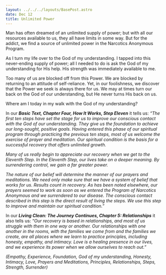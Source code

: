 ```yaml
---
layout: ../../../layouts/BasePost.astro
date: Dec 12
title: Unlimited Power
---
```


Man has often dreamed of an unlimited supply of power; but with all our resources available to us, they all have limits in some way. But for the addict, we find a source of unlimited power in the Narcotics Anonymous Program.

As I turn my life over to the God of my understanding. I tapped into this never-ending supply of power; all I needed to do is ask the God of my understanding for His help. His strength was immediately available to me.

Too many of us are blocked off from this Power. We are blocked by returning to an attitude of self-reliance. Yet, in our foolishness, we discover that the Power we seek is always there for us. We may at times turn our back on the God of our understanding, but He never turns His back on us.

Where am I today in my walk with the God of my understanding?

In our ***Basic Text, Chapter Four, How It Works, Step Eleven*** it tells us: *“The first ten steps have set the stage for us to improve our conscious contact with the God of our understanding. They give us the foundation to achieve our long-sought, positive goals. Having entered this phase of our spiritual program through practicing the previous ten steps, most of us welcome the exercise of prayer and meditation. Our spiritual condition is the basis for a successful recovery that offers unlimited growth.*

*Many of us really begin to appreciate our recovery when we get to the Eleventh Step. In the Eleventh Step, our lives take on a deeper meaning. By surrendering control, we gain a far greater power.*

*The nature of our belief will determine the manner of our prayers and meditations. We need only make sure that we have a system of belief that works for us. Results count in recovery. As has been noted elsewhere, our prayers seemed to work as soon as we entered the Program of Narcotics Anonymous and we surrendered to our disease. The conscious contact described in this step is the direct result of living the steps. We use this step to improve and maintain our spiritual condition.”*

In our ***Living Clean: The Journey Continues, Chapter 5: Relationships*** it also tells us: *“Our recovery is based in relationships, and most of us struggle with them in one way or another. Our relationships with one another in the rooms, with the families we come from and the families we create, are all places where we learn to practice principles, including honesty, empathy, and intimacy. Love is a healing presence in our lives, and we experience its power when we allow ourselves to reach out.”*

*(Empathy, Experience, Foundation, God of my understanding, Honesty, Intimacy, Love, Prayers and Meditations, Principles, Relationships, Steps, Strength, Surrender)*
